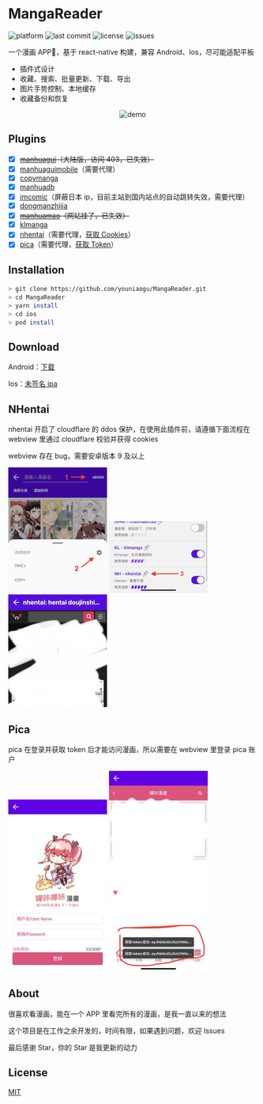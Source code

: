 # MangaReader

![platform](https://img.shields.io/badge/platform-android%20%7C%20ios-brightgreen)
![last commit](https://img.shields.io/github/last-commit/youniaogu/MangaReader/master)
![license](https://img.shields.io/github/license/youniaogu/MangaReader)
![issues](https://img.shields.io/github/issues-raw/youniaogu/MangaReader)

一个漫画 APP📱，基于 react-native 构建，兼容 Android、Ios，尽可能适配平板

- 插件式设计
- 收藏、搜索、批量更新、下载、导出
- 图片手势控制、本地缓存
- 收藏备份和恢复

<p align="center">
  <img src="./static/demo.gif" alt="demo" />
</p>

## Plugins

- [x] ~~[manhuagui](https://www.mhgui.com/)（大陆版，访问 403，已失效）~~
- [x] [manhuaguimobile](https://m.manhuagui.com/)（需要代理）
- [x] [copymanga](https://www.copymanga.org/)
- [x] [manhuadb](https://www.manhuadb.com/)
- [x] [jmcomic](https://18comic.vip)（屏蔽日本 ip，目前主站到国内站点的自动跳转失效，需要代理）
- [x] [dongmanzhijia](https://m.dmzj.com/)
- [x] ~~[manhuamao](https://www.maofly.com/)（网站挂了，已失效）~~
- [x] [klmanga](https://klmanga.net/)
- [x] [nhentai](https://nhentai.net/)（需要代理，[获取 Cookies](#nhentai)）
- [x] [pica](https://manhuabika.com/)（需要代理，[获取 Token](#pica)）

## Installation

```bash
> git clone https://github.com/youniaogu/MangaReader.git
> cd MangaReader
> yarn install
> cd ios
> pod install
```

## Download

Android：[下载](https://github.com/youniaogu/MangaReader/releases)

Ios：[未签名 ipa](https://github.com/youniaogu/MangaReader/releases)

## NHentai

nhentai 开启了 cloudflare 的 ddos 保护，在使用此插件前，请遵循下面流程在 webview 里通过 cloudflare 校验并获得 cookies

webview 存在 bug，需要安卓版本 9 及以上

<div>
  <img src="./static/nh_step1.png" alt="nh_step1" width="200">
  <img src="./static/nh_step2.png" alt="nh_step2" width="200">
  <img src="./static/nh_step3.jpg" alt="nh_step3" width="200">
</div>

## Pica

pica 在登录并获取 token 后才能访问漫画，所以需要在 webview 里登录 pica 账户

<div>
  <img src="./static/pica_step1.jpg" alt="pica_step1" width="200">
  <img src="./static/pica_step2.jpg" alt="pica_step2" width="200">
</div>

## About

很喜欢看漫画，能在一个 APP 里看完所有的漫画，是我一直以来的想法

这个项目是在工作之余开发的，时间有限，如果遇到问题，欢迎 Issues

最后感谢 Star，你的 Star 是我更新的动力

## License

[MIT](https://github.com/youniaogu/MangaReader/blob/master/LICENSE)

